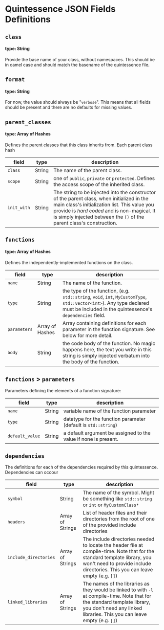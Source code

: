 # Quintessence JSON Fields Definitions

## `class`

#### type: String

Provide the base name of your class, without namespaces.  This should be in
camel case and should match the basename of the quintessence file.



## `format`

#### type: String

For now, the value should always be "`verbose`".  This means that all fields should be present and
there are no defaults for missing values.



## `parent_classes`

#### type: Array of Hashes

Defines the parent classes that this class inherits from.  Each parent class
hash

| field | type | description |
| --- | --- | --- |
| `class` | String | The name of the parent class. |
| `scope` | String | one of `public`, `private` or `protected`.  Defines the access scope of the inherited class. |
| `init_with` | String | The string to be injected into the constructor of the parent class, when initialized in the main class's initialization list.  This value you provide is _hard coded_ and is non-magical.  It is simply injected between the `()` of the parent class's construction. |



## `functions`

#### type: Array of Hashes

Defines the independently-implemented functions on the class.

| field | type | description |
| --- | --- | --- |
| `name` | String | The name of the function. |
| `type` | String | the type of the function, (e.g. `std::string`, `void`, `int`, `MyCustomType`, `std::vector<int>`).  Any type declared must be included in the quintessence's `dependencies` field. |
| `parameters` | Array of Hashes | Array containing definitions for each parameter in the function signature.  See below for more detail. |
| `body` | String | the code body of the function.  No magic happens here, the text you write in this string is simply injected verbatum into the body of the function. |



## `functions` > `parameters`

Parameters defining the elements of a function signature:

| field | type | description |
| --- | --- | --- |
| `name` | String | variable name of the function parameter |
| `type` | String | datatype for the function parameter (default is `std::string`) |
| `default_value` | String | a default argument be assigned to the value if none is present. |



## `dependencies`

The definitions for each of the dependencies required by this quintessence.
Dependencies can occour 

| field | type | description |
| --- | --- | --- |
| `symbol` | String | The name of the symbol.  Might be something like `std::string` or `int` or `MyCustomClass*` |
| `headers` | Array of Strings | List of header files and their directories from the root of one of the provided include directories |
| `include_directories` | Array of Strings | The include directories needed to locate the header file at compile-time. Note that for the standard template library, you won't need to provide include directories. This you can leave empty (e.g. `[]`) |
| `linked_libraries` | Array of Strings | The names of the libraries as they would be linked to with `-l` at compile-time. Note that for the standard template library, you don't need any linked libraries. This you can leave empty (e.g. `[]`) |



